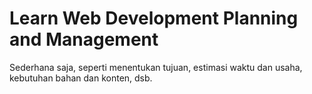 # Learn Web Development Planning and Management

Sederhana saja, seperti menentukan tujuan, estimasi waktu dan usaha, kebutuhan bahan dan konten, dsb.
